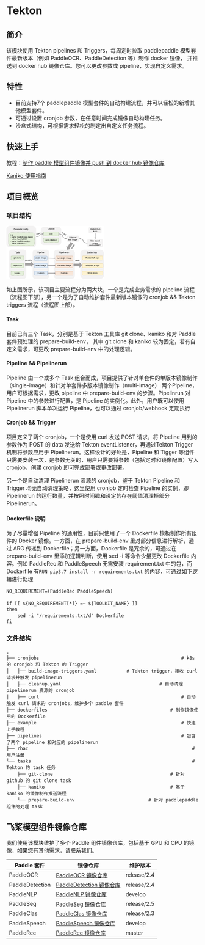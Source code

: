 # Tekton

## 简介

该模块使用 Tekton pipelines 和 Triggers，每周定时拉取 paddlepaddle 模型套件最新版本（例如 PaddleOCR、PaddleDetection 等）制作 docker 镜像， 并推送到 docker hub 镜像仓库。您可以更改参数或 pipeline，实现自定义需求。

## 特性

- 目前支持7个 paddlepaddle 模型套件的自动构建流程，并可以轻松的新增其他模型套件。
- 可通过设置 cronjob 参数，在任意时间完成镜像自动构建任务。
- 沙盒式结构，可根据需求轻松的制定出自定义任务流程。

## 快速上手

教程：[制作 paddle 模型组件镜像并 push 到 docker hub 镜像仓库](./example/README.md)

[Kaniko 使用指南](./tasks/kaniko/README.md)

## 项目概览

### 项目结构

<img src="../docs/images/tekton-arch.png" alt="tekton-arch" style="zoom:25%;" />

如上图所示，该项目主要流程分为两大块，一个是完成业务需求的 pipeline 流程（流程图下部），另一个是为了自动维护套件最新版本镜像的 cronjob && Tekton triggers 流程（流程图上部）。

#### Task

目前已有三个 Task，分别是基于 Tekton 工具库 git clone、kaniko 和对 Paddle 套件预处理的 prepare-build-env， 其中 git clone 和 kaniko 较为固定，若有自定义需求，可更改 prepare-build-env 中的处理逻辑。

#### Pipeline && Pipelinerun

Pipeline 由一个或多个 Task 组合而成，项目提供了针对单套件的单版本镜像制作（single-image）和针对单套件多版本镜像制作（multi-image） 两个Pipeline，用户可根据需求，更改 pipeline 中 prepare-build-env 的步骤。Pipelinrun 对 Pipeline 中的参数进行配置，是 Pipeline 的实例化。此外，用户既可以使用 Pipelinerun 脚本单次运行 Pipeline，也可以通过 cronjob/webhook 定期执行

#### Cronjob && Trigger

项目定义了两个 cronjob，一个是使用 curl 发送 POST 请求，将 Pipeline 用到的参数作为  POST 的 data 发送给 Tekton eventListener，再通过Tekton Trigger 机制将参数应用于 Pipelinerun。这样设计的好处是，Pipeline 和 Tigger 等组件只需要安装一次，是参数无关的，用户只需要将参数（包括定时和镜像配置）写入 cronjob，创建 cronjob 即可完成部署或更改部署。

另一个是自动清理 Pipelinerun 资源的 cronjob，鉴于 Tekton Pipeline 和 Trigger 均无自动清理策略，这里使用 cronjob 定时检查 Pipeline 的实例，即 Pipelinerun 的运行数量，并按照时间戳和设定的存在阈值清理掉部分 Pipelinerun。

#### Dockerfile 说明

为了尽量增强 Pipeline 的通用性，目前只使用了一个 Dockerfile 模板制作所有组件的 Docker 镜像。一方面，在 prepare-build-env 里对部分信息进行解析，通过 ARG 传递到 Dockerfile；另一方面，Dockerfile 是冗余的，可通过在 prepare-build-env 里添加逻辑判断，使用 sed -i 等命令少量更改 Dockerfile 内容。例如 PaddleRec 和 PaddleSpeech 无需安装 requirement.txt 中的包，而 Dockerfile 有`RUN pip3.7 install -r requirements.txt` 的内容，可通过如下逻辑进行处理

```
NO_REQUIREMENT=(PaddleRec PaddleSpeech)

if [[ ${NO_REQUIREMENT[*]} =~ ${TOOLKIT_NAME} ]]
then
    sed -i "/requirements.txt/d" Dockerfile
fi
```

### 文件结构

```
.
├── cronjobs													# k8s 的 cronjob 和 Tekton 的 Trigger
│   ├── build-image-triggers.yaml			# Tekton trigger，接收 curl 请求并触发 pipelinerun
│   ├── cleanup.yaml									# 自动清理 pipelinerun 资源的 cronjob
│   ├── curl													# 自动触发 curl 请求的 cronjobs，维护多个 paddle 套件
├── dockerfiles												# 制作镜像使用的 Dockerfile
├── example														# 快速上手教程
├── pipelines													# 包含了两个 pipeline 和对应的 pipelinerun
├── rbac															# 用户注册					
└── tasks															# Tekton 的 task 任务
    ├── git-clone											# 针对 github 的 git clone task
    ├── kaniko												# 基于 kaniko 的镜像制作推送流程
    └── prepare-build-env							# 针对 paddlepaddle 组件的处理 task
```

## 飞桨模型组件镜像仓库

我们使用该模块维护了多个 Paddle 组件镜像仓库，包括基于 GPU 和 CPU 的镜像，如果您有其他需求，请联系我们。

| Paddle 套件     | 镜像仓库                                                     | 维护版本    |
| --------------- | ------------------------------------------------------------ | ----------- |
| PaddleOCR       | [PaddleOCR 镜像仓库](https://hub.docker.com/repository/docker/paddlecloud/paddleocr) | release/2.4 |
| PaddleDetection | [PaddleDetection 镜像仓库](https://hub.docker.com/repository/docker/paddlecloud/paddledetection) | release/2.4 |
| PaddleNLP       | [PaddleNLP 镜像仓库](https://hub.docker.com/repository/docker/paddlecloud/paddlenlp) | develop     |
| PaddleSeg       | [PaddleSeg 镜像仓库](https://hub.docker.com/repository/docker/paddlecloud/paddleseg) | release/2.5 |
| PaddleClas      | [PaddleClas 镜像仓库](https://hub.docker.com/repository/docker/paddlecloud/paddleclas) | release/2.3 |
| PaddleSpeech    | [PaddleSpeech 镜像仓库](https://hub.docker.com/repository/docker/paddlecloud/paddlespeech) | develop     |
| PaddleRec       | [PaddleRec 镜像仓库](https://hub.docker.com/repository/docker/paddlecloud/paddlerec) | master      |



